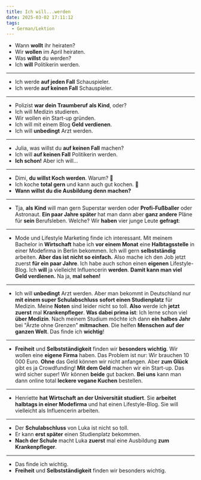 ```yaml
---
title: Ich will...werden
date: 2025-03-02 17:11:12
tags:
  - German/Lektion
---
```

- Wann **wollt** ihr heiraten?
- Wir **wollen** im April heiraten.
- Was **willst** du werden?
- Ich **will** Politikerin werden.
---
- Ich werde **auf jeden Fall** Schauspieler.
- Ich werde **auf keinen Fall** Schauspieler.
---

- Polizist **war dein Traumberuf** **als Kind**, oder?
- Ich will Medizin studieren.
- Wir wollen ein Start-up gründen.
- Ich will mit einem Blog **Geld verdienen**.
- Ich will **unbedingt** Arzt werden.
---
- Julia, was willst du **auf keinen Fall** machen?
- Ich will **auf keinen Fall** Politikerin werden.
- **Ich schon!** Aber ich will…
---
- Dimi, **du willst Koch werden**. Warum? 
- Ich koche **total gern** und kann auch gut kochen. 
- **Wann willst du die Ausbildung denn machen?**
---
- Tja, **als Kind** will man gern Superstar werden oder **Profi-Fußballer** oder Astronaut. **Ein paar Jahre später** hat man dann aber **ganz andere** Pläne für **sein** Berufsleben. Welche? Wir **haben** vier junge Leute **gefragt**:
---

- Mode und Lifestyle Marketing finde ich interessant. Mit meinem Bachelor in **Wirtschaft** habe ich **vor einem Monat** eine **Halbtagsstelle** in einer Modefirma in Berlin bekommen. Ich will gern **selbstständig** arbeiten. **Aber das ist nicht so einfach.** Also mache ich den Job jetzt zuerst **für ein paar Jahre**. Ich habe auch schon einen **eigenen** Lifestyle-Blog. Ich **will** ja vielleicht Influencerin **werden**. **Damit kann man viel Geld verdienen.** Na ja, **mal sehen!**
---
- Ich will **unbedingt** Arzt werden. Aber man bekommt in Deutschland nur **mit einem super Schulabschluss** **sofort einen Studienplatz** für Medizin. Meine **Noten** sind leider nicht so toll. **Also** werde ich **jetzt zuerst** mal **Krankenpfleger**. **Was dabei prima ist**: Ich lerne schon viel **über Medizin**. Nach meinem Studium möchte ich dann **ein halbes Jahr** bei "Ärzte ohne Grenzen" **mitmachen**. Die helfen **Menschen** **auf der ganzen Welt**. Das finde ich **wichtig**!
---

- **Freiheit** und **Selbstständigkeit** finden wir **besonders wichtig**. Wir wollen eine **eigene Firma** haben. Das Problem ist nur: Wir brauchen 10 000 Euro. **Ohne** das Geld können wir nicht anfangen. Aber **zum Glück** gibt es ja Crowdfunding! **Mit dem Geld** machen wir ein Start-up. Das wird sicher super! Wir können **beide** gut backen. **Bei uns** kann man dann online total **leckere vegane Kuchen** bestellen.
---
- Henriette **hat Wirtschaft an der Universität studiert**. Sie **arbeitet halbtags in einer Modefirma** und hat einen Lifestyle-Blog. Sie will vielleicht als Influencerin arbeiten.
---
- Der **Schulabschluss** von Luka ist nicht so toll.
- Er kann **erst später** einen Studienplatz bekommen.
- **Nach der Schule** macht Luka **zuerst** mal eine Ausbildung **zum Krankenpfleger**.
---
- Das finde ich wichtig.
- **Freiheit** und **Selbstständigkeit** finden wir besonders wichtig.
